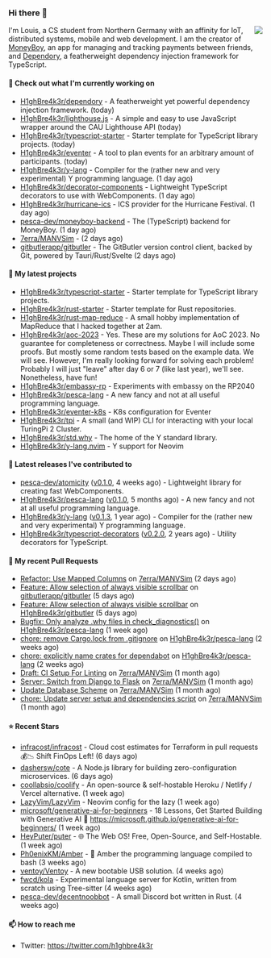 ### Hi there 👋


<img align="right" src="https://github-readme-stats.vercel.app/api?username=h1ghbre4k3r">

I'm Louis, a CS student from Northern Germany with an affinity for IoT, distributed systems, mobile and web development. I am the creator of [MoneyBoy](https://github.com/pesca-dev/moneyboy-app), an app for managing and tracking payments between friends, and [Dependory](https://github.com/H1ghBre4k3r/dependory), a featherweight dependency injection framework for TypeScript.

#### 👷 Check out what I'm currently working on

- [H1ghBre4k3r/dependory](https://github.com/H1ghBre4k3r/dependory) - A featherweight yet powerful dependency injection framework. (today)
- [H1ghBre4k3r/lighthouse.js](https://github.com/H1ghBre4k3r/lighthouse.js) - A simple and easy to use JavaScript wrapper around the CAU Lighthouse API (today)
- [H1ghBre4k3r/typescript-starter](https://github.com/H1ghBre4k3r/typescript-starter) - Starter template for TypeScript library projects. (today)
- [H1ghBre4k3r/eventer](https://github.com/H1ghBre4k3r/eventer) - A tool to plan events for an arbitrary amount of participants. (today)
- [H1ghBre4k3r/y-lang](https://github.com/H1ghBre4k3r/y-lang) - Compiler for the (rather new and very experimental) Y programming language.  (1 day ago)
- [H1ghBre4k3r/decorator-components](https://github.com/H1ghBre4k3r/decorator-components) - Lightweight TypeScript decorators to use with WebComponents. (1 day ago)
- [H1ghBre4k3r/hurricane-ics](https://github.com/H1ghBre4k3r/hurricane-ics) - ICS provider for the Hurricane Festival. (1 day ago)
- [pesca-dev/moneyboy-backend](https://github.com/pesca-dev/moneyboy-backend) - The (TypeScript) backend for MoneyBoy. (1 day ago)
- [7erra/MANVSim](https://github.com/7erra/MANVSim) -  (2 days ago)
- [gitbutlerapp/gitbutler](https://github.com/gitbutlerapp/gitbutler) - The GitButler version control client, backed by Git, powered by Tauri/Rust/Svelte (2 days ago)

#### 🌱 My latest projects

- [H1ghBre4k3r/typescript-starter](https://github.com/H1ghBre4k3r/typescript-starter) - Starter template for TypeScript library projects.
- [H1ghBre4k3r/rust-starter](https://github.com/H1ghBre4k3r/rust-starter) - Starter template for Rust repositories.
- [H1ghBre4k3r/rust-map-reduce](https://github.com/H1ghBre4k3r/rust-map-reduce) - A small hobby implementation of MapReduce that I hacked together at 2am.
- [H1ghBre4k3r/aoc-2023](https://github.com/H1ghBre4k3r/aoc-2023) - Yes. These are my solutions for AoC 2023. No guarantee for completeness or correctness. Maybe I will include some proofs. But mostly some random tests based on the example data. We will see. However, I&#39;m really looking forward for solving each problem! Probably I will just &#34;leave&#34; after day 6 or 7 (like last year), we&#39;ll see. Nonetheless, have fun!
- [H1ghBre4k3r/embassy-rp](https://github.com/H1ghBre4k3r/embassy-rp) - Experiments with embassy on the RP2040
- [H1ghBre4k3r/pesca-lang](https://github.com/H1ghBre4k3r/pesca-lang) - A new fancy and not at all useful programming language.
- [H1ghBre4k3r/eventer-k8s](https://github.com/H1ghBre4k3r/eventer-k8s) - K8s configuration for Eventer
- [H1ghBre4k3r/tpi](https://github.com/H1ghBre4k3r/tpi) - A small (and WIP) CLI for interacting with your local TuringPi 2 Cluster.
- [H1ghBre4k3r/std.why](https://github.com/H1ghBre4k3r/std.why) - The home of the Y standard library.
- [H1ghBre4k3r/y-lang.nvim](https://github.com/H1ghBre4k3r/y-lang.nvim) - Y support for Neovim

#### 🔭 Latest releases I've contributed to

- [pesca-dev/atomicity](https://github.com/pesca-dev/atomicity) ([v0.1.0](https://github.com/pesca-dev/atomicity/releases/tag/v0.1.0), 4 weeks ago) - Lightweight library for creating fast WebComponents.
- [H1ghBre4k3r/pesca-lang](https://github.com/H1ghBre4k3r/pesca-lang) ([v0.1.0](https://github.com/H1ghBre4k3r/pesca-lang/releases/tag/v0.1.0), 5 months ago) - A new fancy and not at all useful programming language.
- [H1ghBre4k3r/y-lang](https://github.com/H1ghBre4k3r/y-lang) ([v0.1.3](https://github.com/H1ghBre4k3r/y-lang/releases/tag/v0.1.3), 1 year ago) - Compiler for the (rather new and very experimental) Y programming language. 
- [H1ghBre4k3r/typescript-decorators](https://github.com/H1ghBre4k3r/typescript-decorators) ([v0.2.0](https://github.com/H1ghBre4k3r/typescript-decorators/releases/tag/v0.2.0), 2 years ago) - Utility decorators for TypeScript.

#### 🔨 My recent Pull Requests

- [Refactor: Use Mapped Columns](https://github.com/7erra/MANVSim/pull/101) on [7erra/MANVSim](https://github.com/7erra/MANVSim) (2 days ago)
- [Feature: Allow selection of always visible scrollbar](https://github.com/gitbutlerapp/gitbutler/pull/4083) on [gitbutlerapp/gitbutler](https://github.com/gitbutlerapp/gitbutler) (5 days ago)
- [Feature: Allow selection of always visible scrollbar](https://github.com/H1ghBre4k3r/gitbutler/pull/1) on [H1ghBre4k3r/gitbutler](https://github.com/H1ghBre4k3r/gitbutler) (5 days ago)
- [Bugfix: Only analyze .why files in check_diagnostics()](https://github.com/H1ghBre4k3r/pesca-lang/pull/50) on [H1ghBre4k3r/pesca-lang](https://github.com/H1ghBre4k3r/pesca-lang) (1 week ago)
- [chore: remove Cargo.lock from .gitignore](https://github.com/H1ghBre4k3r/pesca-lang/pull/41) on [H1ghBre4k3r/pesca-lang](https://github.com/H1ghBre4k3r/pesca-lang) (2 weeks ago)
- [chore: explicitly name crates for dependabot](https://github.com/H1ghBre4k3r/pesca-lang/pull/40) on [H1ghBre4k3r/pesca-lang](https://github.com/H1ghBre4k3r/pesca-lang) (2 weeks ago)
- [Draft: CI Setup For Linting](https://github.com/7erra/MANVSim/pull/49) on [7erra/MANVSim](https://github.com/7erra/MANVSim) (1 month ago)
- [Server: Switch from Django to Flask](https://github.com/7erra/MANVSim/pull/48) on [7erra/MANVSim](https://github.com/7erra/MANVSim) (1 month ago)
- [Update Database Scheme](https://github.com/7erra/MANVSim/pull/47) on [7erra/MANVSim](https://github.com/7erra/MANVSim) (1 month ago)
- [chore: Update server setup and dependencies script](https://github.com/7erra/MANVSim/pull/46) on [7erra/MANVSim](https://github.com/7erra/MANVSim) (1 month ago)

#### ⭐ Recent Stars

- [infracost/infracost](https://github.com/infracost/infracost) - Cloud cost estimates for Terraform in pull requests💰📉 Shift FinOps Left! (6 days ago)
- [dashersw/cote](https://github.com/dashersw/cote) - A Node.js library for building zero-configuration microservices. (6 days ago)
- [coollabsio/coolify](https://github.com/coollabsio/coolify) - An open-source &amp; self-hostable Heroku / Netlify / Vercel alternative. (1 week ago)
- [LazyVim/LazyVim](https://github.com/LazyVim/LazyVim) - Neovim config for the lazy (1 week ago)
- [microsoft/generative-ai-for-beginners](https://github.com/microsoft/generative-ai-for-beginners) - 18 Lessons, Get Started Building with Generative AI  🔗 https://microsoft.github.io/generative-ai-for-beginners/ (1 week ago)
- [HeyPuter/puter](https://github.com/HeyPuter/puter) - 🌐 The Web OS! Free, Open-Source, and Self-Hostable. (1 week ago)
- [Ph0enixKM/Amber](https://github.com/Ph0enixKM/Amber) - 💎 Amber the programming language compiled to bash (3 weeks ago)
- [ventoy/Ventoy](https://github.com/ventoy/Ventoy) - A new bootable USB solution. (4 weeks ago)
- [fwcd/kola](https://github.com/fwcd/kola) - Experimental language server for Kotlin, written from scratch using Tree-sitter (4 weeks ago)
- [pesca-dev/decentnoobbot](https://github.com/pesca-dev/decentnoobbot) - A small Discord bot written in Rust. (4 weeks ago)

#### 📫 How to reach me

- Twitter: https://twitter.com/h1ghbre4k3r
